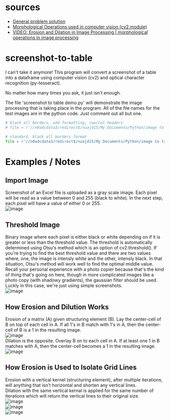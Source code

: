 # sources

- [General problem solution](https://towardsdatascience.com/a-table-detection-cell-recognition-and-text-extraction-algorithm-to-convert-tables-to-excel-files-902edcf289ec)
- [Morphological Operations used in computer vision (cv2 module)](https://docs.opencv.org/3.4/d4/d76/tutorial_js_morphological_ops.html)
- [VIDEO: Erosion and Dilation in Image Processing | morphological operations in image processing](https://www.youtube.com/watch?v=2LAooUu1IjQ&t=525s)

# screenshot-to-table
I can't take it anymore! This program will convert a screenshot of a table into a dataframe using computer vision (cv2) and optical character recognition (py-tesseract).

No matter how many times you ask, it just isn't enough.

The file 'screenshot to table demo.py' will demonstrate the image processing that is taking place in the program.  All of the file names for the test images are in the python code.  Just comment out all but one.

```python 3
# black all borders, odd formatting, row/col headers
# file = r'//n0adcdata3/redirect$/nuajd15/My Documents/Python/image to table/complex.jpg'

# standard, black all borders format
file = r'//n0adcdata3/redirect$/nuajd15/My Documents/Python/image to table/all borders simple.jpg'
```

# Examples / Notes

## Import Image
Screenshot of an Excel file is uploaded as a gray scale image.  Each pixel will be read as a value between 0 and 255 (black to white).  In the next step, each pixel will have a value of either 0 or 255.  
![image](https://user-images.githubusercontent.com/47924318/120119075-b656d880-c163-11eb-9a6f-fce67ccb0af9.png)

## Threshold Image
Binary image where each pixel is either black or white depending on if it is greater or less than the threshold value. The threshold is automatically determined using Otsu's method which is an option of cv2.threshold().  If you're trying to find the best threshold value and there are two values where, one, the image is intensly white and the other, intensly black.  In that situation, Otsu's method will work well to find the optimal middle value.  Recall your personal experience with a photo copier because that's the kind of thing that's going on here, though in more complicated images like a photo copy (with shadowy gradients), the gaussian filter should be used.  Luckly in this case, we're just using simple screenshots.  
![image](https://user-images.githubusercontent.com/47924318/120119081-bc4cb980-c163-11eb-95ef-bcf3d33f4cb2.png)

## How Erosion and Dilution Works
Erosion of a matrix (A) given structuring element (B).  Lay the center-cell of B on top of each cell in A.  If all 1's in B match with 1's in A, then the center-cell of B is a 1 in the resulting image.  
![image](https://user-images.githubusercontent.com/47924318/122680649-46fe6280-d1be-11eb-83fe-12864f722896.png)  
Dilation is the opposite.  Overlay B on to each cell in A.  If at least one 1 in B matches with A, then the center-cell becomes a 1 in the resulting image.  
![image](https://user-images.githubusercontent.com/47924318/122680678-672e2180-d1be-11eb-94aa-27698ee88cfa.png)

## How Erosion is Used to Isolate Grid Lines
Erosion with a vertical kernel (structuring element), after multiple iterations, will anything that isn't horizontal and shorten any vertical lines.  
Dilation with the same vertical kernal is applied for the same number of iterations which will return the vertical lines to their original size.  
![image](https://user-images.githubusercontent.com/47924318/122683693-e166a200-d1ce-11eb-9815-9efc693451ae.png)  
![image](https://user-images.githubusercontent.com/47924318/122683806-a6b13980-d1cf-11eb-8af3-53dcef744c77.png)  
![image](https://user-images.githubusercontent.com/47924318/122683817-b2046500-d1cf-11eb-8834-1115ad79d3fc.png)  



